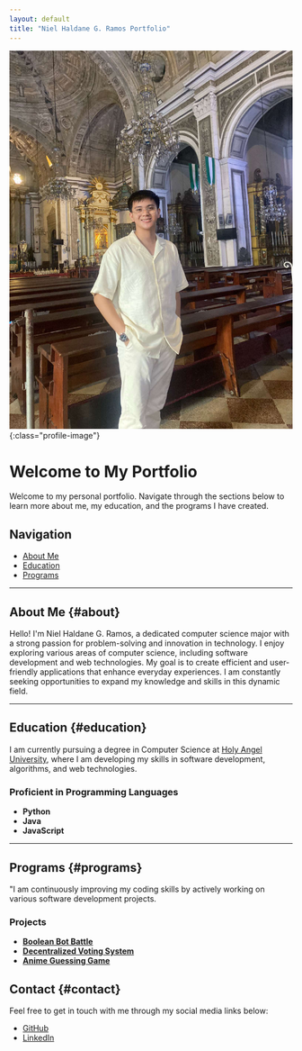 ```yaml
---
layout: default
title: "Niel Haldane G. Ramos Portfolio"
---
```


![My Picture](Assets/pics/Profile.jpg){:class="profile-image"}

# Welcome to My Portfolio

Welcome to my personal portfolio. Navigate through the sections below to learn more about me, my education, and the programs I have created.

## Navigation
- [About Me](#about)
- [Education](#education)
- [Programs](#programs)

---

## About Me {#about}

Hello! I'm Niel Haldane G. Ramos, a dedicated computer science major with a strong passion for problem-solving and innovation in technology. I enjoy exploring various areas of computer science, including software development and web technologies. My goal is to create efficient and user-friendly applications that enhance everyday experiences. I am constantly seeking opportunities to expand my knowledge and skills in this dynamic field.

---

## Education {#education}

I am currently pursuing a degree in Computer Science at [Holy Angel University](https://hau.edu.ph/), where I am developing my skills in software development, algorithms, and web technologies.

### Proficient in Programming Languages
- **Python** 
- **Java**
- **JavaScript**


---

## Programs {#programs}

"I am continuously improving my coding skills by actively working on various software development projects.

### Projects
- **[Boolean Bot Battle](https://github.com/NielRamos-CS/Boolean-bot-batte)** 
- **[Decentralized Voting System](https://github.com/NielRamos-CS/6BCHAIN_Project_MineBlocks)**
- **[Anime Guessing Game](https://github.com/NielRamos-CS/Anime-Guessing-Game)**

## Contact {#contact}

Feel free to get in touch with me through my social media links below:

- [GitHub](https://github.com/NielRamos-CS)
- [LinkedIn](https://www.linkedin.com/in/niel-haldane-ramos-28ba85337/)

